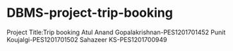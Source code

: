 # DBMS-project-trip-booking
Project Title:Trip booking
Atul Anand Gopalakrishnan-PES1201701452
Punit Koujalgi-PES1201701502
Sahazeer KS-PES1201700949
